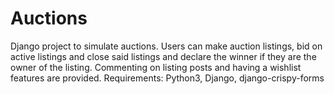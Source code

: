 # Auctions

Django project to simulate auctions. Users can make auction listings, bid on active listings and close said listings and declare the winner if they are the owner of the listing.
Commenting on listing posts and having a wishlist features are provided.
Requirements: Python3, Django, django-crispy-forms
